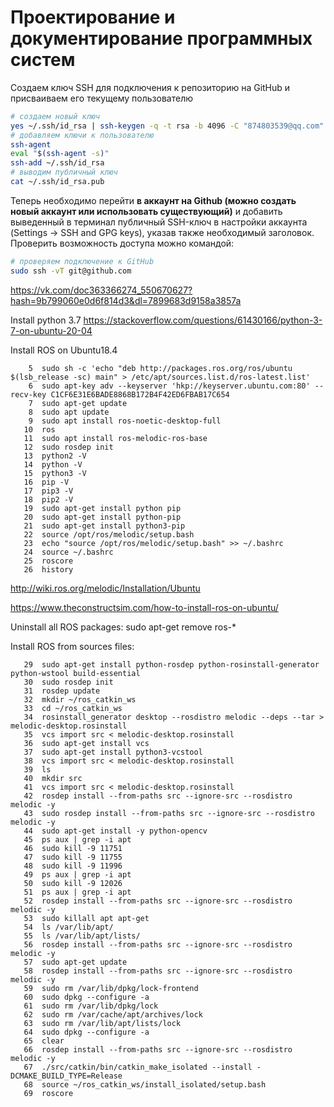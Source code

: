 # Проектирование и документирование программных систем

Создаем ключ SSH для подключения к репозиторию на GitHub и присваиваем его текущему пользователю
```bash
# создаем новый ключ
yes ~/.ssh/id_rsa | ssh-keygen -q -t rsa -b 4096 -C "874803539@qq.com" -N '' > /dev/null
# добавляем ключи к пользователю
ssh-agent
eval "$(ssh-agent -s)"
ssh-add ~/.ssh/id_rsa
# выводим публичный ключ
cat ~/.ssh/id_rsa.pub
```

Теперь необходимо перейти **в аккаунт на Github (можно создать новый аккаунт или использовать существующий)** и добавить выведенный в терминал публичный SSH-ключ в настройки аккаунта (Settings -> SSH and GPG keys), указав также необходимый заголовок.
Проверить возможность доступа можно командой:

```bash
# проверяем подключение к GitHub
sudo ssh -vT git@github.com
```

https://vk.com/doc363366274_550670627?hash=9b799060e0d6f814d3&dl=7899683d9158a3857a

Install python 3.7
https://stackoverflow.com/questions/61430166/python-3-7-on-ubuntu-20-04


Install ROS on Ubuntu18.4
```
    5  sudo sh -c 'echo "deb http://packages.ros.org/ros/ubuntu $(lsb_release -sc) main" > /etc/apt/sources.list.d/ros-latest.list'
    6  sudo apt-key adv --keyserver 'hkp://keyserver.ubuntu.com:80' --recv-key C1CF6E31E6BADE8868B172B4F42ED6FBAB17C654
    7  sudo apt-get update
    8  sudo apt update
    9  sudo apt install ros-noetic-desktop-full
   10  ros
   11  sudo apt install ros-melodic-ros-base
   12  sudo rosdep init
   13  python2 -V
   14  python -V
   15  python3 -V
   16  pip -V
   17  pip3 -V
   18  pip2 -V
   19  sudo apt-get install python pip
   20  sudo apt-get install python-pip
   21  sudo apt-get install python3-pip
   22  source /opt/ros/melodic/setup.bash
   23  echo "source /opt/ros/melodic/setup.bash" >> ~/.bashrc
   24  source ~/.bashrc
   25  roscore
   26  history
```

http://wiki.ros.org/melodic/Installation/Ubuntu

https://www.theconstructsim.com/how-to-install-ros-on-ubuntu/

Uninstall all ROS packages:
sudo apt-get remove ros-*

Install ROS from sources files:
```
   29  sudo apt-get install python-rosdep python-rosinstall-generator python-wstool build-essential
   30  sudo rosdep init
   31  rosdep update
   32  mkdir ~/ros_catkin_ws
   33  cd ~/ros_catkin_ws
   34  rosinstall_generator desktop --rosdistro melodic --deps --tar > melodic-desktop.rosinstall
   35  vcs import src < melodic-desktop.rosinstall
   36  sudo apt-get install vcs
   37  sudo apt-get install python3-vcstool
   38  vcs import src < melodic-desktop.rosinstall
   39  ls
   40  mkdir src
   41  vcs import src < melodic-desktop.rosinstall
   42  rosdep install --from-paths src --ignore-src --rosdistro melodic -y
   43  sudo rosdep install --from-paths src --ignore-src --rosdistro melodic -y
   44  sudo apt-get install -y python-opencv
   45  ps aux | grep -i apt
   46  sudo kill -9 11751
   47  sudo kill -9 11755
   48  sudo kill -9 11996
   49  ps aux | grep -i apt
   50  sudo kill -9 12026
   51  ps aux | grep -i apt
   52  rosdep install --from-paths src --ignore-src --rosdistro melodic -y
   53  sudo killall apt apt-get
   54  ls /var/lib/apt/
   55  ls /var/lib/apt/lists/
   56  rosdep install --from-paths src --ignore-src --rosdistro melodic -y
   57  sudo apt-get update
   58  rosdep install --from-paths src --ignore-src --rosdistro melodic -y
   59  sudo rm /var/lib/dpkg/lock-frontend
   60  sudo dpkg --configure -a
   61  sudo rm /var/lib/dpkg/lock
   62  sudo rm /var/cache/apt/archives/lock
   63  sudo rm /var/lib/apt/lists/lock
   64  sudo dpkg --configure -a
   65  clear
   66  rosdep install --from-paths src --ignore-src --rosdistro melodic -y
   67  ./src/catkin/bin/catkin_make_isolated --install -DCMAKE_BUILD_TYPE=Release
   68  source ~/ros_catkin_ws/install_isolated/setup.bash
   69  roscore

```
